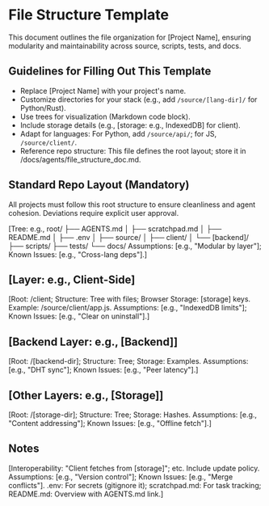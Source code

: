 # File Structure Template

This document outlines the file organization for [Project Name], ensuring modularity and maintainability across source, scripts, tests, and docs.

## Guidelines for Filling Out This Template
- Replace [Project Name] with your project's name.
- Customize directories for your stack (e.g., add `/source/[lang-dir]/` for Python/Rust).
- Use trees for visualization (Markdown code block).
- Include storage details (e.g., [storage: e.g., IndexedDB] for client).
- Adapt for languages: For Python, add `/source/api/`; for JS, `/source/client/`.
- Reference repo structure: This file defines the root layout; store it in /docs/agents/file_structure_doc.md.

## Standard Repo Layout (Mandatory)
All projects must follow this root structure to ensure cleanliness and agent cohesion. Deviations require explicit user approval.

[Tree: e.g., root/ ├── AGENTS.md │ ├── scratchpad.md │ ├── README.md │ ├── .env │ ├── source/ │   ├── client/ │   └── [backend]/ ├── scripts/ ├── tests/ └── docs/ Assumptions: [e.g., "Modular by layer"]; Known Issues: [e.g., "Cross-lang deps"].]

## [Layer: e.g., Client-Side]
[Root: /client; Structure: Tree with files; Browser Storage: [storage] keys. Example: /source/client/app.js. Assumptions: [e.g., "IndexedDB limits"]; Known Issues: [e.g., "Clear on uninstall"].]

## [Backend Layer: e.g., [Backend]]
[Root: /[backend-dir]; Structure: Tree; Storage: Examples. Assumptions: [e.g., "DHT sync"]; Known Issues: [e.g., "Peer latency"].]

## [Other Layers: e.g., [Storage]]
[Root: /[storage-dir]; Structure: Tree; Storage: Hashes. Assumptions: [e.g., "Content addressing"]; Known Issues: [e.g., "Offline fetch"].]

## Notes
[Interoperability: "Client fetches from [storage]"; etc. Include update policy. Assumptions: [e.g., "Version control"]; Known Issues: [e.g., "Merge conflicts"]. .env: For secrets (gitignore it); scratchpad.md: For task tracking; README.md: Overview with AGENTS.md link.]